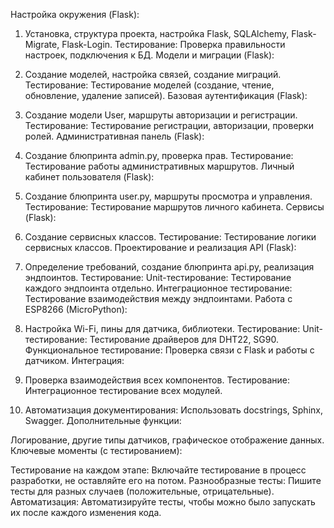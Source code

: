 Настройка окружения (Flask):

1. Установка, структура проекта, настройка Flask, SQLAlchemy, Flask-Migrate, Flask-Login.
Тестирование: Проверка правильности настроек, подключения к БД.
Модели и миграции (Flask):

2. Создание моделей, настройка связей, создание миграций.
Тестирование: Тестирование моделей (создание, чтение, обновление, удаление записей).
Базовая аутентификация (Flask):

3. Создание модели User, маршруты авторизации и регистрации.
Тестирование: Тестирование регистрации, авторизации, проверки ролей.
Административная панель (Flask):

4. Создание блюпринта admin.py, проверка прав.
Тестирование: Тестирование работы административных маршрутов.
Личный кабинет пользователя (Flask):

5. Создание блюпринта user.py, маршруты просмотра и управления.
Тестирование: Тестирование маршрутов личного кабинета.
Сервисы (Flask):

6. Создание сервисных классов.
Тестирование: Тестирование логики сервисных классов.
Проектирование и реализация API (Flask):

7. Определение требований, создание блюпринта api.py, реализация эндпоинтов.
Тестирование:
Unit-тестирование: Тестирование каждого эндпоинта отдельно.
Интеграционное тестирование: Тестирование взаимодействия между эндпоинтами.
Работа с ESP8266 (MicroPython):

8. Настройка Wi-Fi, пины для датчика, библиотеки.
Тестирование:
Unit-тестирование: Тестирование драйверов для DHT22, SG90.
Функциональное тестирование: Проверка связи с Flask и работы с датчиком.
Интеграция:

9. Проверка взаимодействия всех компонентов.
Тестирование: Интеграционное тестирование всех модулей.

10. Автоматизация документирования:
Использовать docstrings, Sphinx, Swagger.
Дополнительные функции:

Логирование, другие типы датчиков, графическое отображение данных.
Ключевые моменты (с тестированием):

Тестирование на каждом этапе: Включайте тестирование в процесс разработки, не оставляйте его на потом.
Разнообразные тесты: Пишите тесты для разных случаев (положительные, отрицательные).
Автоматизация: Автоматизируйте тесты, чтобы можно было запускать их после каждого изменения кода.
